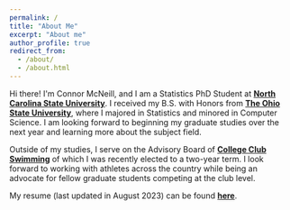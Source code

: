 ```yaml
---
permalink: /
title: "About Me"
excerpt: "About me"
author_profile: true
redirect_from: 
  - /about/
  - /about.html
---
```


Hi there! I'm Connor McNeill, and I am a Statistics PhD Student at **[North Carolina State University](http://statistics.sciences.ncsu.edu)**. I received my B.S. with Honors from **[The Ohio State University](http://stat.osu.edu)**, where I majored in Statistics and minored in Computer Science. I am looking forward to beginning my graduate studies over the next year and learning more about the subject field.

Outside of my studies, I serve on the Advisory Board of **[College Club Swimming](http://collegeclubswimming.com)** of which I was recently elected to a two-year term. I look forward to working with athletes across the country while being an advocate for fellow graduate students competing at the club level.

My resume (last updated in August 2023) can be found **[here](connor-mcneill.com/files/ctm_resume_823.pdf)**.
